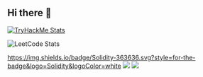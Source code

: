 ## Hi there 👋


[![TryHackMe Stats](https://tryhackme-readme-stats.vercel.app/api/stats?username=hun9812&theme=dracula)](https://tryhackme.com/p/hun9812)

![LeetCode Stats](https://leetcode.card.workers.dev/?username=HunNamgung)




https://img.shields.io/badge/Solidity-363636.svg?style=for-the-badge&logo=Solidity&logoColor=white
<img src="[https://img.shields.io/badge/Python-3776AB?style=for-the-badge&logo=Python&logoColor=white](https://img.shields.io/badge/Python-3776AB.svg?style=for-the-badge&logo=Python&logoColor=white)">
<img src="https://img.shields.io/badge/MySQL-4479A1?style=for-the-badge&logo=MySQL&logoColor=white">

<!--
**hun9812/hun9812** is a ✨ _special_ ✨ repository because its `README.md` (this file) appears on your GitHub profile.

Here are some ideas to get you started:

- 🔭 I’m currently working on ...
- 🌱 I’m currently learning ...
- 👯 I’m looking to collaborate on ...
- 🤔 I’m looking for help with ...
- 💬 Ask me about ...
- 📫 How to reach me: ...
- 😄 Pronouns: ...
- ⚡ Fun fact: ...
-->

